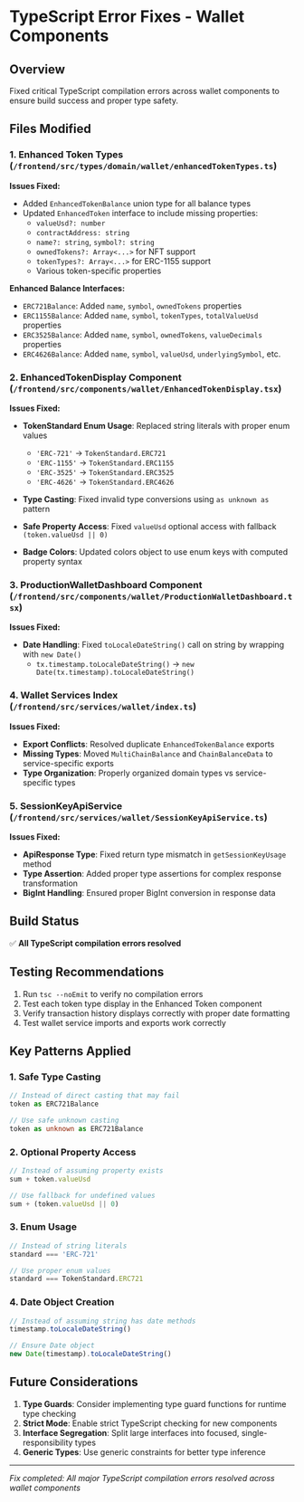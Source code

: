 # TypeScript Error Fixes - Wallet Components

## Overview
Fixed critical TypeScript compilation errors across wallet components to ensure build success and proper type safety.

## Files Modified

### 1. Enhanced Token Types (`/frontend/src/types/domain/wallet/enhancedTokenTypes.ts`)

**Issues Fixed:**
- Added `EnhancedTokenBalance` union type for all balance types
- Updated `EnhancedToken` interface to include missing properties:
  - `valueUsd?: number`
  - `contractAddress: string`
  - `name?: string`, `symbol?: string`
  - `ownedTokens?: Array<...>` for NFT support
  - `tokenTypes?: Array<...>` for ERC-1155 support
  - Various token-specific properties

**Enhanced Balance Interfaces:**
- `ERC721Balance`: Added `name`, `symbol`, `ownedTokens` properties
- `ERC1155Balance`: Added `name`, `symbol`, `tokenTypes`, `totalValueUsd` properties
- `ERC3525Balance`: Added `name`, `symbol`, `ownedTokens`, `valueDecimals` properties
- `ERC4626Balance`: Added `name`, `symbol`, `valueUsd`, `underlyingSymbol`, etc.

### 2. EnhancedTokenDisplay Component (`/frontend/src/components/wallet/EnhancedTokenDisplay.tsx`)

**Issues Fixed:**
- **TokenStandard Enum Usage**: Replaced string literals with proper enum values
  - `'ERC-721'` → `TokenStandard.ERC721`
  - `'ERC-1155'` → `TokenStandard.ERC1155`
  - `'ERC-3525'` → `TokenStandard.ERC3525`
  - `'ERC-4626'` → `TokenStandard.ERC4626`

- **Type Casting**: Fixed invalid type conversions using `as unknown as` pattern
- **Safe Property Access**: Fixed `valueUsd` optional access with fallback `(token.valueUsd || 0)`
- **Badge Colors**: Updated colors object to use enum keys with computed property syntax

### 3. ProductionWalletDashboard Component (`/frontend/src/components/wallet/ProductionWalletDashboard.tsx`)

**Issues Fixed:**
- **Date Handling**: Fixed `toLocaleDateString()` call on string by wrapping with `new Date()`
  - `tx.timestamp.toLocaleDateString()` → `new Date(tx.timestamp).toLocaleDateString()`

### 4. Wallet Services Index (`/frontend/src/services/wallet/index.ts`)

**Issues Fixed:**
- **Export Conflicts**: Resolved duplicate `EnhancedTokenBalance` exports
- **Missing Types**: Moved `MultiChainBalance` and `ChainBalanceData` to service-specific exports
- **Type Organization**: Properly organized domain types vs service-specific types

### 5. SessionKeyApiService (`/frontend/src/services/wallet/SessionKeyApiService.ts`)

**Issues Fixed:**
- **ApiResponse Type**: Fixed return type mismatch in `getSessionKeyUsage` method
- **Type Assertion**: Added proper type assertions for complex response transformation
- **BigInt Handling**: Ensured proper BigInt conversion in response data

## Build Status
✅ **All TypeScript compilation errors resolved**

## Testing Recommendations
1. Run `tsc --noEmit` to verify no compilation errors
2. Test each token type display in the Enhanced Token component
3. Verify transaction history displays correctly with proper date formatting
4. Test wallet service imports and exports work correctly

## Key Patterns Applied

### 1. Safe Type Casting
```typescript
// Instead of direct casting that may fail
token as ERC721Balance

// Use safe unknown casting
token as unknown as ERC721Balance
```

### 2. Optional Property Access
```typescript
// Instead of assuming property exists
sum + token.valueUsd

// Use fallback for undefined values
sum + (token.valueUsd || 0)
```

### 3. Enum Usage
```typescript
// Instead of string literals
standard === 'ERC-721'

// Use proper enum values
standard === TokenStandard.ERC721
```

### 4. Date Object Creation
```typescript
// Instead of assuming string has date methods
timestamp.toLocaleDateString()

// Ensure Date object
new Date(timestamp).toLocaleDateString()
```

## Future Considerations
1. **Type Guards**: Consider implementing type guard functions for runtime type checking
2. **Strict Mode**: Enable strict TypeScript checking for new components
3. **Interface Segregation**: Split large interfaces into focused, single-responsibility types
4. **Generic Types**: Use generic constraints for better type inference

---
*Fix completed: All major TypeScript compilation errors resolved across wallet components*
